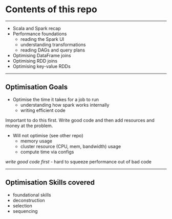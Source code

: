 # Contents of this repo

---

- Scala and Spark recap
- Performance foundations
  - reading the Spark UI
  - understanding transformations
  - reading DAGs and query plans
- Optimising DataFrame joins
- Optimising RDD joins
- Optimising key-value RDDs

---

## Optimisation Goals

- Optimise the time it takes for a job to run
  - understanding how spark works internally
  - writing efficient code

Important to do this first. Write good code and then add resources and money at the problem.

- Will not optimise (see other repo)
  - memory usage
  - cluster resource (CPU, mem, bandwidth) usage
  - compute time via configs

*write good code first* - hard to squeeze performance out of bad code

---

## Optimisation Skills covered

- foundational skills
- deconstruction
- selection
- sequencing

